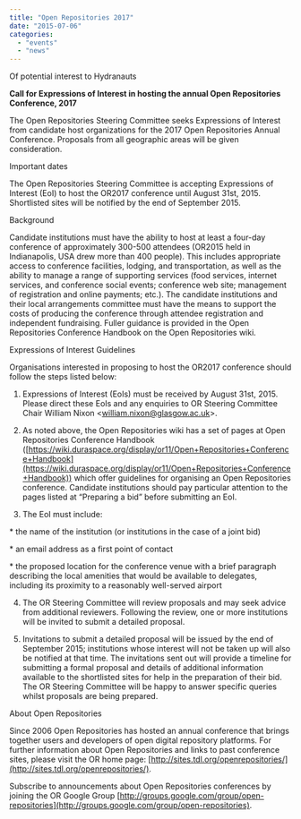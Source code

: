 ```yaml
---
title: "Open Repositories 2017"
date: "2015-07-06"
categories: 
  - "events"
  - "news"
---
```


Of potential interest to Hydranauts

**Call for Expressions of Interest in hosting the annual Open Repositories Conference, 2017**

The Open Repositories Steering Committee seeks Expressions of Interest from candidate host organizations for the 2017 Open Repositories Annual Conference. Proposals from all geographic areas will be given consideration.

Important dates

The Open Repositories Steering Committee is accepting Expressions of Interest (EoI) to host the OR2017 conference until August 31st, 2015.  Shortlisted sites will be notified by the end of September 2015.

Background

Candidate institutions must have the ability to host at least a four-day conference of approximately 300-500 attendees (OR2015 held in Indianapolis, USA drew more than 400 people). This includes appropriate access to conference facilities, lodging, and transportation, as well as the ability to manage a range of supporting services (food services, internet services, and conference social events; conference web site; management of registration and online payments; etc.). The candidate institutions and their local arrangements committee must have the means to support the costs of producing the conference through attendee registration and independent fundraising. Fuller guidance is provided in the Open Repositories Conference Handbook on the Open Repositories wiki.

Expressions of Interest Guidelines

Organisations interested in proposing to host the OR2017 conference should follow the steps listed below:

1. Expressions of Interest (EoIs) must be received by August 31st, 2015. Please direct these EoIs and any enquiries to OR Steering Committee Chair William Nixon <[william.nixon@glasgow.ac.uk](mailto:william.nixon@glasgow.ac.uk)\>.

2. As noted above, the Open Repositories wiki has a set of pages at Open Repositories Conference Handbook ([https://wiki.duraspace.org/display/or11/Open+Repositories+Conference+Handbook](https://wiki.duraspace.org/display/or11/Open+Repositories+Conference+Handbook)) which offer guidelines for organising an Open Repositories conference. Candidate institutions should pay particular attention to the pages listed at “Preparing a bid” before submitting an EoI.

3. The EoI must include:

\* the name of the institution (or institutions in the case of a joint bid)

\* an email address as a first point of contact

\* the proposed location for the conference venue with a brief paragraph describing the local amenities that would be available to delegates, including its proximity to a reasonably well-served airport

4. The OR Steering Committee will review proposals and may seek advice from additional reviewers. Following the review, one or more institutions will be invited to submit a detailed proposal.

5. Invitations to submit a detailed proposal will be issued by the end of September 2015; institutions whose interest will not be taken up will also be notified at that time. The invitations sent out will provide a timeline for submitting a formal proposal and details of additional information available to the shortlisted sites for help in the preparation of their bid.  The OR Steering Committee will be happy to answer specific queries whilst proposals are being prepared.

About Open Repositories

Since 2006 Open Repositories has hosted an annual conference that brings together users and developers of open digital repository platforms. For further information about Open Repositories and links to past conference sites, please visit the OR home page: [http://sites.tdl.org/openrepositories/](http://sites.tdl.org/openrepositories/).

Subscribe to announcements about Open Repositories conferences by joining the OR Google Group [http://groups.google.com/group/open-repositories](http://groups.google.com/group/open-repositories).
